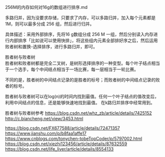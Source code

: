 256M的内存如何对16g的数组进行排序.md


多路归并，因为没要求存储，只要求了内存，可以多路归并，加入每个元素都是 1M，则可以最多分成 256 组，然后进行归并。

具体描述：采用外部排序，先将16 g数组分成 256 M 一组，然后分别读入内存进行内部排序「比如说可以使用快排」，将这些组内元素全部排好序之后，然后运用败者树和置换-选择排序，进行多路归并，即可。



胜者树与败者树  
    胜者树和败者树都是完全二叉树，是树形选择排序的一种变型。每个叶子结点相当于一个选手，每个中间结点相当于一场比赛，每一层相当于一轮比赛。

   不同的是，胜者树的中间结点记录的是胜者的标号；而败者树的中间结点记录的败者的标号。

   胜者树与败者树可以在log(n)的时间内找到最值。任何一个叶子结点的值改变后，利用中间结点的信息，还是能够快速地找到最值。
   在k路归并排序中经常用到。



胜者树与败者树参考
https://blog.csdn.net/whz_zb/article/details/7425152
http://c.biancheng.net/view/3453.html



https://blog.csdn.net/FX677588/article/details/72471357
https://www.jianshu.com/p/b8faa1affe17
https://www.cnblogs.com/tonychen-tobeTopCoder/p/5797002.html
https://blog.csdn.net/xiezhi123456/article/details/87632559
https://blog.csdn.net/life_liver/article/details/8554133


